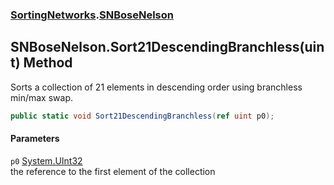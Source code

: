 ### [SortingNetworks](SortingNetworks.md 'SortingNetworks').[SNBoseNelson](SortingNetworks_SNBoseNelson.md 'SortingNetworks.SNBoseNelson')
## SNBoseNelson.Sort21DescendingBranchless(uint) Method
Sorts a collection of 21 elements in descending order using branchless min/max swap.  
```csharp
public static void Sort21DescendingBranchless(ref uint p0);
```
#### Parameters
<a name='SortingNetworks_SNBoseNelson_Sort21DescendingBranchless(uint)_p0'></a>
`p0` [System.UInt32](https://docs.microsoft.com/en-us/dotnet/api/System.UInt32 'System.UInt32')  
the reference to the first element of the collection
  

